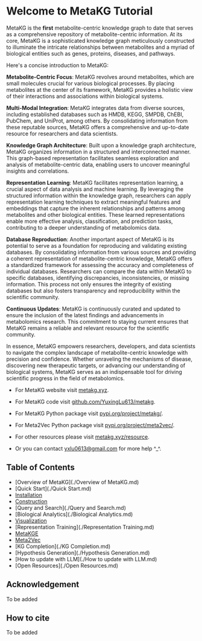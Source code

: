 # Welcome to MetaKG Tutorial

MetaKG is the **first** metabolite-centric knowledge graph to date that serves as a comprehensive repository of metabolite-centric information. At its core, MetaKG is a sophisticated knowledge graph meticulously constructed to illuminate the intricate relationships between metabolites and a myriad of biological entities such as genes, proteins, diseases, and pathways.

Here's a concise introduction to MetaKG:

**Metabolite-Centric Focus**: MetaKG revolves around metabolites, which are small molecules crucial for various biological processes. By placing metabolites at the center of its framework, MetaKG provides a holistic view of their interactions and associations within biological systems.

**Multi-Modal Integration**: MetaKG integrates data from diverse sources, including established databases such as HMDB, KEGG, SMPDB, ChEBI, PubChem, and UniProt, among others. By consolidating information from these reputable sources, MetaKG offers a comprehensive and up-to-date resource for researchers and data scientists.

**Knowledge Graph Architecture**: Built upon a knowledge graph architecture, MetaKG organizes information in a structured and interconnected manner. This graph-based representation facilitates seamless exploration and analysis of metabolite-centric data, enabling users to uncover meaningful insights and correlations.

**Representation Learning**: MetaKG facilitates representation learning, a crucial aspect of data analysis and machine learning. By leveraging the structured information within the knowledge graph, researchers can apply representation learning techniques to extract meaningful features and embeddings that capture the inherent relationships and patterns among metabolites and other biological entities. These learned representations enable more effective analysis, classification, and prediction tasks, contributing to a deeper understanding of metabolomics data.

**Database Reproduction**: Another important aspect of MetaKG is its potential to serve as a foundation for reproducing and validating existing databases. By consolidating information from various sources and providing a coherent representation of metabolite-centric knowledge, MetaKG offers a standardized framework for assessing the accuracy and completeness of individual databases. Researchers can compare the data within MetaKG to specific databases, identifying discrepancies, inconsistencies, or missing information. This process not only ensures the integrity of existing databases but also fosters transparency and reproducibility within the scientific community.

**Continuous Updates**: MetaKG is continuously curated and updated to ensure the inclusion of the latest findings and advancements in metabolomics research. This commitment to staying current ensures that MetaKG remains a reliable and relevant resource for the scientific community.

In essence, MetaKG empowers researchers, developers, and data scientists to navigate the complex landscape of metabolite-centric knowledge with precision and confidence. Whether unraveling the mechanisms of disease, discovering new therapeutic targets, or advancing our understanding of biological systems, MetaKG serves as an indispensable tool for driving scientific progress in the field of metabolomics.

- For MetaKG website visit [metakg.xyz](http://www.metakg.xyz). 

- For MetaKG code visit [github.com/YuxingLu613/metakg](https://github.com/YuxingLu613/metakg). 

- For MetaKG Python package visit [pypi.org/project/metakg/](https://pypi.org/project/metakg/).

- For Meta2Vec Python package visit [pypi.org/project/meta2vec/](https://pypi.org/project/meta2vec/).

- For other resources please visit [metakg.xyz/resource](http://www.metakg.xyz/resource).

- Or you can contact [yxlu0613@gmail.com](mailto:yxlu0613@gmail.com) for more help ^_^.



## Table of Contents

* [Overview of MetaKG](./Overview of MetaKG.md)
* [Quick Start](./Quick Start.md)
* [Installation](./Installation.md)
* [Construction](./Construction.md)
* [Query and Search](./Query and Search.md)
* [Biological Analytics](./Biological Analytics.md)
* [Visualization](./Visualization.md)
* [Representation Training](./Representation Training.md)
* [MetaKGE](./MetaKGE.md)
* [Meta2Vec](./Meta2Vec.md)
* [KG Completion](./KG Completion.md)
* [Hypothesis Generation](./Hypothesis Generation.md)
* [How to update with LLM](./How to update with LLM.md)
* [Open Resources](./Open Resources.md)



## Acknowledgement

To be added



## How to cite

To be added

